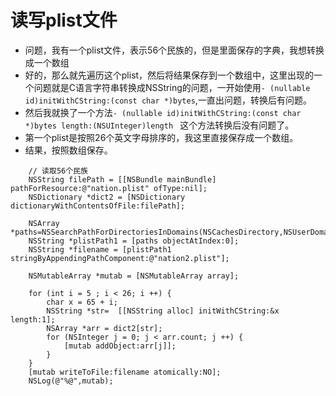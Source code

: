 # 读写plist文件

- 问题，我有一个plist文件，表示56个民族的，但是里面保存的字典，我想转换成一个数组
- 好的，那么就先遍历这个plist，然后将结果保存到一个数组中，这里出现的一个问题就是C语言字符串转换成NSString的问题，一开始使用`- (nullable id)initWithCString:(const char *)bytes`,一直出问题，转换后有问题。
- 然后我就换了一个方法`- (nullable id)initWithCString:(const char *)bytes length:(NSUInteger)length ` 这个方法转换后没有问题了。
- 第一个plist是按照26个英文字母排序的，我这里直接保存成一个数组。
- 结果，按照数组保存。

```objc
    // 读取56个民族
    NSString filePath = [[NSBundle mainBundle] pathForResource:@"nation.plist" ofType:nil];
    NSDictionary *dict2 = [NSDictionary dictionaryWithContentsOfFile:filePath];
    
    NSArray *paths=NSSearchPathForDirectoriesInDomains(NSCachesDirectory,NSUserDomainMask,YES);
    NSString *plistPath1 = [paths objectAtIndex:0];
    NSString *filename = [plistPath1 stringByAppendingPathComponent:@"nation2.plist"];

    NSMutableArray *mutab = [NSMutableArray array];
    
    for (int i = 5 ; i < 26; i ++) {
        char x = 65 + i;
        NSString *str=  [[NSString alloc] initWithCString:&x length:1];
        NSArray *arr = dict2[str];
        for (NSInteger j = 0; j < arr.count; j ++) {
            [mutab addObject:arr[j]];
        }
    }
    [mutab writeToFile:filename atomically:NO];
    NSLog(@"%@",mutab);
```
